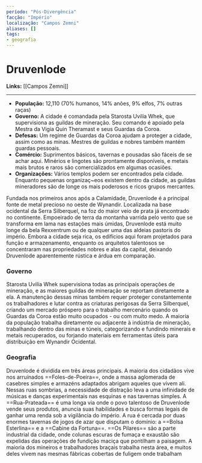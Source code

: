 ```yaml
---
período: "Pós-Divergência"
facção: "Império"
localização: "Campos Zemni"
aliases: []
tags:
- geografia
---
```


# **Druvenlode**

**Links:** [[Campos Zemni]]

---
- **População:** 12,110 (70% humanos, 14% anões, 9% elfos, 7% outras raças)
- **Governo:** A cidade é comandada pela Starosta Uvilia Whek, que supervisiona as guildas de mineração. Seu comando é apoiado pela Mestra da Vigia Quin Theramast e seus Guardas da Coroa.
- **Defesas:** Um regime de Guardas da Coroa ajudam a proteger a cidade, assim como as minas. Mestres de guildas e nobres também mantém guardas pessoais.
- **Comércio:** Suprimentos básicos, tavernas e pousadas são fáceis de se achar aqui. Minérios e lingotes são prontamente disponíveis, e metais mais brutos e raros são comercializados em algumas ocasiões.
- **Organizações:** Vários templos podem ser encontrados pela cidade. Enquanto pequenas organizaç~eos existem dentro da cidade, as guildas mineradores são de longe os mais poderosos e ricos grupos mercantes.

Fundada nos primeiros anos após a Calamidade, Druvenlode é a principal fonte de metal precioso no oeste de Wynandir. Localizada na base ocidental da Serra Silberquel, na foz do maior veio de prata já encontrado no continente. Empoeirado de terra da montanha varrida pelo vento que se transforma em lama nas estações mais úmidas, Druvenlode está muito longe da bela Rexxentrum ou de qualquer uma das aldeias pastoris do império. Embora a cidade seja rica, os edifícios aqui foram projetados para função e armazenamento, enquanto os arquitetos talentosos se concentraram nas propriedades nobres e alas da capital, deixando Druvenlode aparentemente rústica e árdua em comparação.

### **Governo**
Starosta Uvilia Whek supervisiona todas as principais operações de mineração, e as maiores guildas de mineração se reportam diretamente a ela. A manutenção dessas minas também requer proteger constantemente os trabalhadores e lutar contra as criaturas perigosas da Serra Silberquel, criando um mercado próspero para o trabalho mercenário quando os Guardas da Coroa estão muito ocupados - ou com muito medo. A maioria da população trabalha diretamente ou adjacente à indústria de mineração, trabalhando dentro das minas e túneis, categorizando e fundindo minerais e metais recuperados, ou forjando materiais em ferramentas úteis para distribuição em Wynandir Ocidental.

### **Geografia**
Druvenlode é dividida em três áreas principais. A maioria dos cidadãos vive nos arruínados ==Foles-de-Poeira==, onde a massa aglomerada de casebres simples e armazéns adaptados abrigam aqueles que vivem ali. Nessas ruas sombrias, a necessidade de distração leva a uma infinidade de músicas e danças experimentais nas esquinas e nas tavernas simples. A ==Rua-Prateada== é uma longa via onde o povo talentoso de Druvenlode vende seus produtos, anuncia suas habilidades e busca formas legais de ganhar uma renda sob a vigilância do império. A rua é cercada por duas enormes tavernas de jogos de azar que disputam o domínio: a ==Bolsa Esterlina== e a ==Cabine da Fortuna==. ==Os Pilares== são a parte industrial da cidade, onde colunas escuras de fumaça e exaustão são expelidas das operações de fundição maciça que pontilham a paisagem. A maioria dos mineiros e trabalhadores braçais trabalha nesta área, e muitos deles vivem nas mesmas fábricas cobertas de fuligem onde trabalham